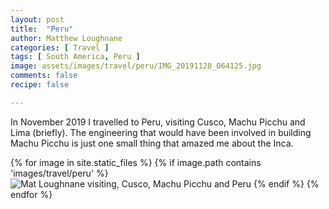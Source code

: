 ```yaml
---
layout: post
title:  "Peru"
author: Matthew Loughnane
categories: [ Travel ]
tags: [ South America, Peru ]
image: assets/images/travel/peru/IMG_20191128_064125.jpg
comments: false
recipe: false

---
```


In November 2019 I travelled to Peru, visiting Cusco, Machu Picchu and Lima (briefly). The engineering that would have been involved in building Machu Picchu is just one small thing that amazed me about the Inca.

<!-- This recipe comes from the epicurious website, but I've translated from the from volumetric measurements to metric measurements.
<a target="_blank" href="https://www.epicurious.com/recipes/food/views/apple-cider-doughnut-loaf-cake" class="btn badge-primary">Apple Cider Doughnut Loaf Cake &rarr;</a> -->

{% for image in site.static_files %}
{% if image.path contains 'images/travel/peru' %}
<img src="{{ site.baseurl }}{{ image.path }}" alt="Mat Loughnane visiting, Cusco, Machu Picchu and Peru" />
{% endif %}
{% endfor %}